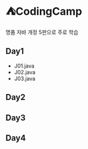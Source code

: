 # ⛺CodingCamp
명품 자바 개정 5판으로 주로 학습

## Day1
* J01.java
* J02.java
* J03.java
## Day2
## Day3
## Day4

